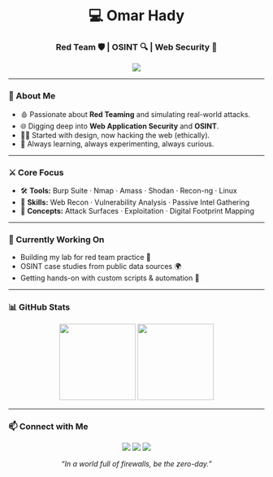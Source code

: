 <h1 align="center">💻 Omar Hady</h1>
<h3 align="center">Red Team 🛡️ | OSINT 🔍 | Web Security 🚨</h3>

<p align="center">
  <img src="https://readme-typing-svg.herokuapp.com?font=Fira+Code&pause=1000&color=F73C3C&width=435&lines=Breaking+things+(ethically)...;Tracking+digital+footprints...;Finding+what+was+meant+to+be+hidden."/>
</p>

---

### 🧠 About Me
- 🩸 Passionate about **Red Teaming** and simulating real-world attacks.
- 🌐 Digging deep into **Web Application Security** and **OSINT**.
- 👨‍💻 Started with design, now hacking the web (ethically).
- 🎯 Always learning, always experimenting, always curious.

---

### ⚔️ Core Focus
- 🛠️ **Tools:** Burp Suite · Nmap · Amass · Shodan · Recon-ng · Linux
- 📡 **Skills:** Web Recon · Vulnerability Analysis · Passive Intel Gathering
- 📂 **Concepts:** Attack Surfaces · Exploitation · Digital Footprint Mapping

---

### 🚧 Currently Working On
- Building my lab for red team practice 🔧  
- OSINT case studies from public data sources 🌍  
- Getting hands-on with custom scripts & automation 🧬

---

### 📊 GitHub Stats
<p align="center"> <img src="https://github-readme-stats.vercel.app/api?username=yourusername&theme=tokyonight&show_icons=true" height="150" /> <img src="https://github-readme-stats.vercel.app/api/top-langs/?username=yourusername&layout=compact&theme=tokyonight" height="150" /> </p>

---

### 📫 Connect with Me
<p align="center"> <a href="https://linkedin.com/in/YOUR-LINKEDIN" target="_blank"><img src="https://img.shields.io/badge/LinkedIn-0077B5?style=for-the-badge&logo=linkedin&logoColor=white"/></a> <a href="mailto:youremail@email.com"><img src="https://img.shields.io/badge/Email-D14836?style=for-the-badge&logo=gmail&logoColor=white"/></a> <a href="https://yourportfolio.com"><img src="https://img.shields.io/badge/Portfolio-000000?style=for-the-badge&logo=github&logoColor=white"/></a> </p>

<p align="center"><i>“In a world full of firewalls, be the zero-day.”</i></p>
